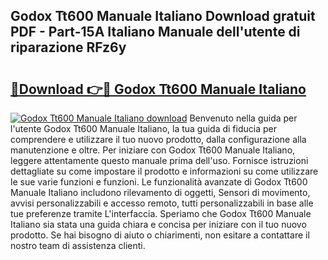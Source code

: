 ## Godox Tt600 Manuale Italiano Download gratuit PDF - Part-15A Italiano Manuale dell'utente di riparazione RFz6y

# <h2><a href="http://dfbntrf.blite.top/?on=Godox+Tt600+Manuale+Italiano">🔗Download 👉🔴 Godox Tt600 Manuale Italiano</a></h2>

[![Godox Tt600 Manuale Italiano download](https://i.imgur.com/lujVjoI.png)](http://dfbntrf.blite.top/?on=Godox+Tt600+Manuale+Italiano)
Benvenuto nella guida per l'utente Godox Tt600 Manuale Italiano, la tua guida di fiducia per comprendere e utilizzare il tuo nuovo prodotto, dalla configurazione alla manutenzione e oltre. Per iniziare con Godox Tt600 Manuale Italiano, leggere attentamente questo manuale prima dell'uso. Fornisce istruzioni dettagliate su come impostare il prodotto e informazioni su come utilizzare le sue varie funzioni e funzioni. Le funzionalità avanzate di Godox Tt600 Manuale Italiano includono rilevamento di oggetti, Sensori di movimento, avvisi personalizzabili e accesso remoto, tutti personalizzabili in base alle tue preferenze tramite L'interfaccia. Speriamo che Godox Tt600 Manuale Italiano sia stata una guida chiara e concisa per iniziare con il tuo nuovo prodotto. Se hai bisogno di aiuto o chiarimenti, non esitare a contattare il nostro team di assistenza clienti.
